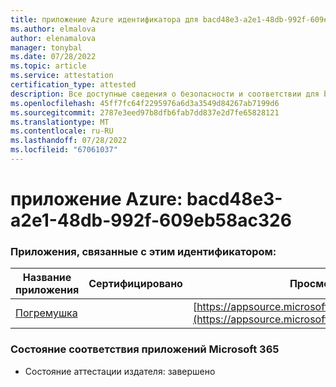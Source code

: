 ```yaml
---
title: приложение Azure идентификатора для bacd48e3-a2e1-48db-992f-609eb58ac326
ms.author: elmalova
author: elenamalova
manager: tonybal
ms.date: 07/28/2022
ms.topic: article
ms.service: attestation
certification_type: attested
description: Все доступные сведения о безопасности и соответствии для bacd48e3-a2e1-48db-992f-609eb58ac326.
ms.openlocfilehash: 45ff7fc64f2295976a6d3a3549d84267ab7199d6
ms.sourcegitcommit: 2787e3eed97b8dfb6fab7dd837e2d7fe65828121
ms.translationtype: MT
ms.contentlocale: ru-RU
ms.lasthandoff: 07/28/2022
ms.locfileid: "67061037"
---
```

# <a name="azure-app-id-bacd48e3-a2e1-48db-992f-609eb58ac326"></a>приложение Azure: bacd48e3-a2e1-48db-992f-609eb58ac326


### <a name="apps-associated-with-this-id"></a>Приложения, связанные с этим идентификатором:
| **Название приложения** | **Сертифицировано** | **Просмотр в AppSource** |
|--------------|---------------|-----------------------|
| [Погремушка](../forward/WA200004030.md) |  | [https://appsource.microsoft.com/product/office/WA200004030](https://appsource.microsoft.com/product/office/WA200004030) |

### <a name="microsoft-365-app-compliance-status"></a>Состояние соответствия приложений Microsoft 365
- Состояние аттестации издателя: завершено
